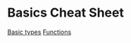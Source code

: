 # Basics Cheat Sheet

[Basic types](https://github.com/mateuszmichi/TypeScriptZeroToHero/blob/main/part-1-basics/1-1-basic-types/Knowledge-1-1.md)
[Functions](https://github.com/mateuszmichi/TypeScriptZeroToHero/blob/main/part-1-basics/1-2-functions/Knowledge-1-2.md)
